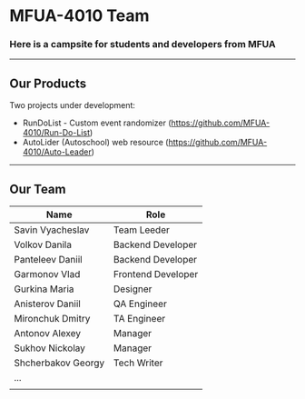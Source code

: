 # MFUA-4010 Team


### Here is a campsite for students and developers from MFUA


---
## Our Products

Two projects under development:
- RunDoList - Custom event randomizer 
(https://github.com/MFUA-4010/Run-Do-List)
- AutoLider (Autoschool) web resource 
(https://github.com/MFUA-4010/Auto-Leader)


---
## Our Team

| Name               | Role               |
|--------------------|--------------------|
| Savin Vyacheslav   | Team Leeder        |
| Volkov Danila      | Backend Developer  |
| Panteleev Daniil   | Backend Developer  |
| Garmonov Vlad      | Frontend Developer |
| Gurkina Maria      | Designer           |
| Anisterov Daniil   | QA Engineer        |
| Mironchuk Dmitry   | TA Engineer        |
| Antonov Alexey     | Manager            |
| Sukhov Nickolay    | Manager            |
| Shcherbakov Georgy | Tech Writer        |
| ...                |                    |
|                    |                    |

